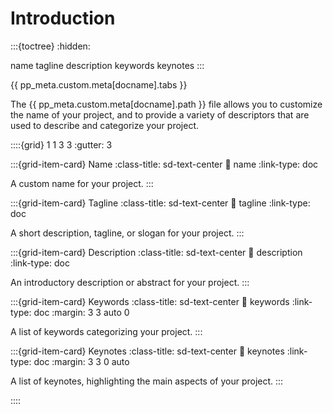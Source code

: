 # Introduction

:::{toctree}
:hidden:

name
tagline
description
keywords
keynotes
:::


{{ pp_meta.custom.meta[docname].tabs }}

The {{ pp_meta.custom.meta[docname].path }} file allows you to customize the name of your project,
and to provide a variety of descriptors that are used to describe and categorize your project. 


::::{grid} 1 1 3 3
:gutter: 3

:::{grid-item-card} Name
:class-title: sd-text-center
:link: name
:link-type: doc

A custom name for your project.
:::

:::{grid-item-card} Tagline
:class-title: sd-text-center
:link: tagline
:link-type: doc

A short description, tagline, or slogan for your project.
:::

:::{grid-item-card} Description
:class-title: sd-text-center
:link: description
:link-type: doc

An introductory description or abstract for your project.
:::

:::{grid-item-card} Keywords
:class-title: sd-text-center
:link: keywords
:link-type: doc
:margin: 3 3 auto 0

A list of keywords categorizing your project.
:::

:::{grid-item-card} Keynotes
:class-title: sd-text-center
:link: keynotes
:link-type: doc
:margin: 3 3 0 auto

A list of keynotes, highlighting the main aspects of your project.
:::

::::
